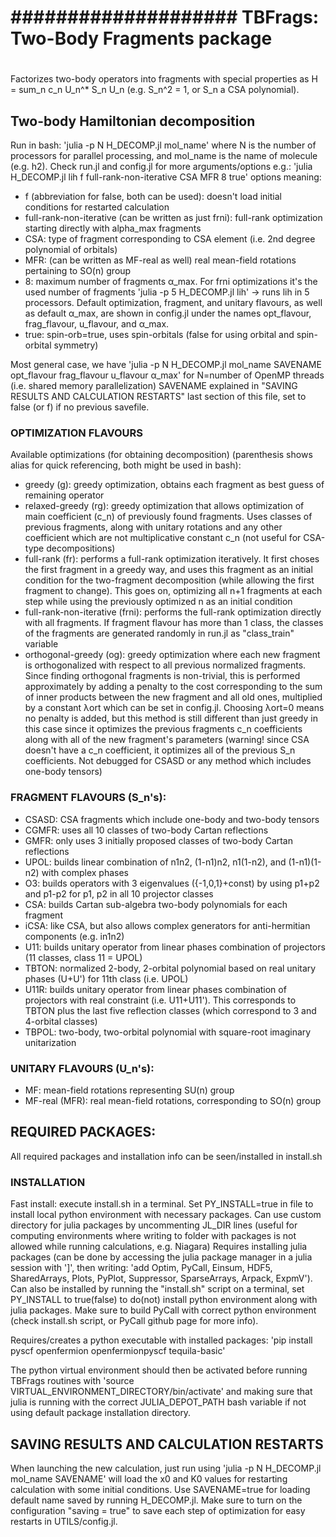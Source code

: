 # #############################################################################
# #################### TBFrags: Two-Body Fragments package ####################
# #############################################################################


Factorizes two-body operators into fragments with special properties as H = sum_n c_n U_n^* S_n U_n (e.g. S_n^2 = 1, or S_n a CSA polynomial).


## Two-body Hamiltonian decomposition
Run in bash:
'julia -p N H_DECOMP.jl mol_name'
where N is the number of processors for parallel processing, and mol_name is the name of molecule (e.g. h2).
Check run.jl and config.jl for more arguments/options
e.g.:
'julia H_DECOMP.jl lih f full-rank-non-iterative CSA MFR 8 true'
    options meaning:
- f (abbreviation for false, both can be used): doesn't load initial conditions for restarted calculation
- full-rank-non-iterative (can be written as just frni): full-rank optimization starting directly with alpha_max fragments
- CSA: type of fragment corresponding to CSA element (i.e. 2nd degree polynomial of orbitals)
- MFR: (can be written as MF-real as well) real mean-field rotations pertaining to SO(n) group
- 8: maximum number of fragments α_max. For frni optimizations it's the used number of fragments
'julia -p 5 H_DECOMP.jl lih' -> runs lih in 5 processors. Default optimization, fragment, and unitary flavours, as well as default α_max, are shown in config.jl under the names opt_flavour, frag_flavour, u_flavour, and α_max.
- true: spin-orb=true, uses spin-orbitals (false for using orbital and spin-orbital symmetry)

Most general case, we have
'julia -p N H_DECOMP.jl mol_name SAVENAME opt_flavour frag_flavour u_flavour α_max'
for N=number of OpenMP threads (i.e. shared memory parallelization)
SAVENAME explained in "SAVING RESULTS AND CALCULATION RESTARTS" last section of this file, set to false (or f) if no previous savefile.

### OPTIMIZATION FLAVOURS
Available optimizations (for obtaining decomposition) (parenthesis shows alias for quick referencing, both might be used in bash):
- greedy (g): greedy optimization, obtains each fragment as best guess of remaining operator
- relaxed-greedy (rg): greedy optimization that allows optimization of main coefficient (c_n) of previously found fragments. Uses classes of previous fragments, along with unitary rotations and any other coefficient which are not multiplicative constant c_n (not useful for CSA-type decompositions)
- full-rank (fr): performs a full-rank optimization iteratively. It first choses the first fragment in a greedy way, and uses this fragment as an initial condition for the two-fragment decomposition (while allowing the first fragment to change). This goes on, optimizing all n+1 fragments at each step while using the previously optimized n as an initial condition
- full-rank-non-iterative (frni): performs the full-rank optimization directly with all fragments. If fragment flavour has more than 1 class, the classes of the fragments are generated randomly in run.jl as "class_train" variable
- orthogonal-greedy (og): greedy optimization where each new fragment is orthogonalized with respect to all previous normalized fragments. Since finding orthogonal fragments is non-trivial, this is performed approximately by adding a penalty to the cost corresponding to the sum of inner products between the new fragment and all old ones, multiplied by a constant λort which can be set in config.jl. Choosing λort=0 means no penalty is added, but this method is still different than just greedy in this case since it optimizes the previous fragments c_n coefficients along with all of the new fragment's parameters (warning! since CSA doesn't have a c_n coefficient, it optimizes all of the previous S_n coefficients. Not debugged for CSASD or any method which includes one-body tensors)


### FRAGMENT FLAVOURS (S_n's):
- CSASD: CSA fragments which include one-body and two-body tensors
- CGMFR: uses all 10 classes of two-body Cartan reflections
- GMFR: only uses 3 initially proposed classes of two-body Cartan reflections
- UPOL: builds linear combination of n1n2, (1-n1)n2, n1(1-n2), and (1-n1)(1-n2) with complex phases
- O3: builds operators with 3 eigenvalues ({-1,0,1}+const) by using p1+p2 and p1-p2 for p1, p2 in all 10 projector classes
- CSA: builds Cartan sub-algebra two-body polynomials for each fragment
- iCSA: like CSA, but also allows complex generators for anti-hermitian components (e.g. in1n2)
- U11: builds unitary operator from linear phases combination of projectors (11 classes, class 11 = UPOL)
- TBTON: normalized 2-body, 2-orbital polynomial based on real unitary phases (U+U') for 11th class (i.e. UPOL)
- U11R: builds unitary operator from linear phases combination of projectors with real constraint (i.e. U11+U11'). This corresponds to TBTON plus the last five reflection classes (which correspond to 3 and 4-orbital classes)
- TBPOL: two-body, two-orbital polynomial with square-root imaginary unitarization

### UNITARY FLAVOURS (U_n's):
- MF: mean-field rotations representing SU(n) group
- MF-real (MFR): real mean-field rotations, corresponding to SO(n) group

## REQUIRED PACKAGES:
All required packages and installation info can be seen/installed in install.sh


### INSTALLATION
Fast install: execute install.sh in a terminal. Set PY_INSTALL=true in file to install local python environment with necessary packages. Can use custom directory for julia packages by uncommenting JL_DIR lines (useful for computing environments where writing to folder with packages is not allowed while running calculations, e.g. Niagara)
Requires installing julia packages (can be done by accessing the julia package manager in a julia session with ']', then writing: 'add Optim, PyCall, Einsum, HDF5, SharedArrays, Plots, PyPlot, Suppressor, SparseArrays, Arpack, ExpmV'). Can also be installed by running the "install.sh" script on a terminal, set PY_INSTALL to true(false) to do(not) install python environment along with julia packages. Make sure to build PyCall with correct python environment (check install.sh script, or PyCall github page for more info).

Requires/creates a python executable with installed packages:
'pip install pyscf openfermion openfermionpyscf tequila-basic'

The python virtual environment should then be activated before running TBFrags routines with
'source VIRTUAL_ENVIRONMENT_DIRECTORY/bin/activate'
and making sure that julia is running with the correct JULIA_DEPOT_PATH bash variable if not using default package installation directory.


## SAVING RESULTS AND CALCULATION RESTARTS
When launching the new calculation, just run using 'julia -p N H_DECOMP.jl mol_name SAVENAME' will load the x0 and K0 values for restarting calculation with some initial conditions. Use SAVENAME=true for loading default name saved by running H_DECOMP.jl. Make sure to turn on the configuration "saving = true" to save each step of optimization for easy restarts in UTILS/config.jl.